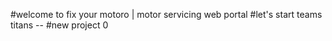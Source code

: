 #welcome to fix your motoro | motor servicing web portal
#let's start teams titans --
#new project 0
